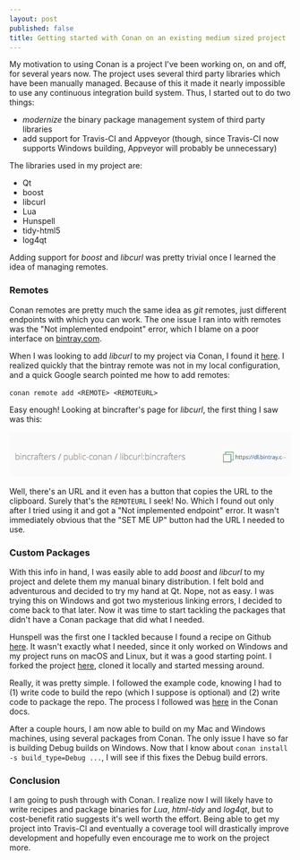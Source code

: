```yaml
---
layout: post
published: false
title: Getting started with Conan on an existing medium sized project
---
```

My motivation to using Conan is a project I've been working on, on and off, for several years now. The project uses several third party libraries which have been manually managed. Because of this it made it nearly impossible to use any continuous integration build system. Thus, I started out to do two things:

* _modernize_ the binary package management system of third party libraries
* add support for Travis-CI and Appveyor (though, since Travis-CI now supports Windows building, Appveyor will probably be unnecessary)

The libraries used in my project are:

* Qt
* boost
* libcurl
* Lua
* Hunspell
* tidy-html5
* log4qt

Adding support for _boost_ and _libcurl_ was pretty trivial once I learned the idea of managing remotes.

### Remotes

Conan remotes are pretty much the same idea as _git_ remotes, just different endpoints with which you can work. The one issue I ran into with remotes was the "Not implemented endpoint" error, which I blame on a poor interface on [bintray.com](bintray.com).

When I was looking to add _libcurl_ to my project via Conan, I found it [here](https://bintray.com/bincrafters/public-conan/libcurl%3Abincrafters). I realized quickly that the bintray remote was not in my local configuration, and a quick Google search pointed me how to add remotes:

`conan remote add <REMOTE> <REMOTEURL>`

Easy enough! Looking at bincrafter's page for _libcurl_, the first thing I saw was this: 

![](/img/img-2018-10-16-1.png)

Well, there's an URL and it even has a button that copies the URL to the clipboard. Surely that's the `REMOTEURL` I seek! No. Which I found out only after I tried using it and got a "Not implemented endpoint" error. It wasn't immediately obvious that the "SET ME UP" button had the URL I needed to use.

### Custom Packages

With this info in hand, I was easily able to add _boost_ and _libcurl_ to my project and delete them my manual binary distribution. I felt bold and adventurous and decided to try my hand at Qt. Nope, not as easy. I was trying this on Windows and got two mysterious linking errors, I decided to come back to that later. Now it was time to start tackling the packages that didn't have a Conan package that did what I needed.

Hunspell was the first one I tackled because I found a recipe on Github [here](https://github.com/Ri0n/conan-hunspell). It wasn't exactly what I needed, since it only worked on Windows and my project runs on macOS and Linux, but it was a good starting point. I forked the project [here](https://github.com/zethon/conan-hunspell), cloned it locally and started messing around. 

Really, it was pretty simple. I followed the example code, knowing I had to (1) write code to build the repo (which I suppose is optional) and (2) write code to package the repo. The process I followed was [here](https://docs.conan.io/en/latest/developing_packages/package_dev_flow.html#conan-source) in the Conan docs. 

After a couple hours, I am now able to build on my Mac and Windows machines, using several packages from Conan. The only issue I have so far is building Debug builds on Windows. Now that I know about `conan install -s build_type=Debug ...`, I will see if this fixes the Debug build errors.

### Conclusion

I am going to push through with Conan. I realize now I will likely have to write recipes and package binaries for _Lua_, _html-tidy_ and _log4qt_, but to cost-benefit ratio suggests it's well worth the effort. Being able to get my project into Travis-CI and eventually a coverage tool will drastically improve development and hopefully even encourage me to work on the project more.